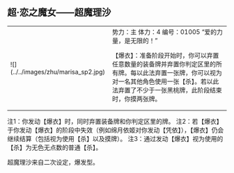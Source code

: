 
超·恋之魔女——超魔理沙
-----------------------
<table border=0>
<tr><td>
![](../../images/zhu/marisa_sp2.jpg)
</td>
<td>
势力：主
体力：4
编号：01005
“爱的力量，是无限的！”


【爆衣】：准备阶段开始时，你可以弃置任意数量的装备牌并弃置你判定区里的所有牌。每以此法弃置一张牌，你可以视为对一名其他角色使用一张【杀】。若以此法弃置了不少于一张黑桃牌，此阶段结束时，你摸两张牌。
</td></tr></table>

注1：你发动【爆衣】时，同时弃置装备牌和你判定区里的牌。
注2：若【爆衣】于你发动【爆衣】的阶段中失效（例如绵月依姬对你发动【凭依】），【爆衣】仍会继续结算（包括视为使用【杀】以及摸牌）。
注3：通过发动【爆衣】视为使用的【杀】为无色无点数的普通【杀】。

超魔理沙来自二次设定，爆发型。